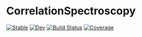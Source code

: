 # CorrelationSpectroscopy

[![Stable](https://img.shields.io/badge/docs-stable-blue.svg)](https://schneiderfelipe.github.io/CorrelationSpectroscopy.jl/stable)
[![Dev](https://img.shields.io/badge/docs-dev-blue.svg)](https://schneiderfelipe.github.io/CorrelationSpectroscopy.jl/dev)
[![Build Status](https://github.com/schneiderfelipe/CorrelationSpectroscopy.jl/workflows/CI/badge.svg)](https://github.com/schneiderfelipe/CorrelationSpectroscopy.jl/actions)
[![Coverage](https://codecov.io/gh/schneiderfelipe/CorrelationSpectroscopy.jl/branch/master/graph/badge.svg)](https://codecov.io/gh/schneiderfelipe/CorrelationSpectroscopy.jl)
